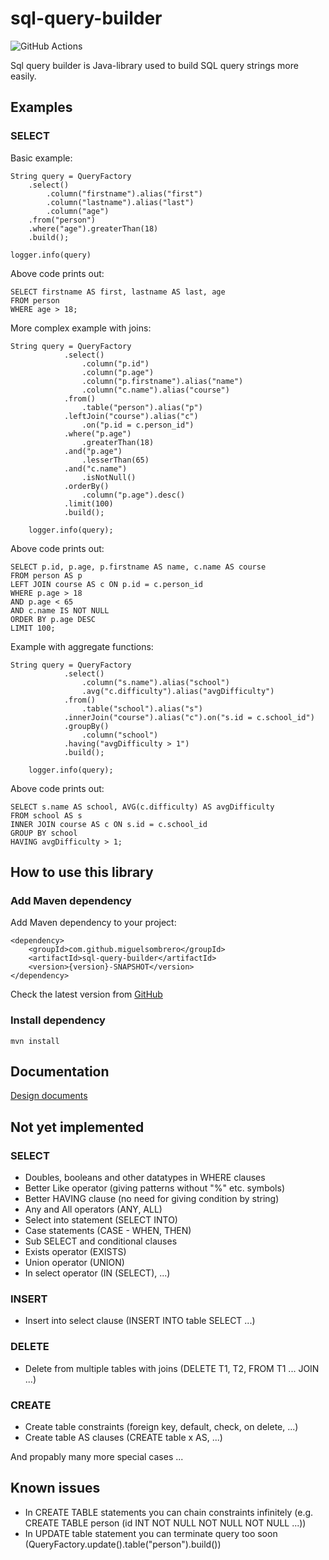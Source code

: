 # sql-query-builder

![GitHub Actions](https://github.com/MiguelSombrero/sql-query-builder/workflows/Java%20CI%20with%20Maven/badge.svg)

Sql query builder is Java-library used to build SQL query strings more easily.

## Examples

### SELECT

Basic example:

    String query = QueryFactory
        .select()
            .column("firstname").alias("first")
            .column("lastname").alias("last")
            .column("age")
        .from("person")
        .where("age").greaterThan(18)
        .build();

    logger.info(query)
    
Above code prints out:

    SELECT firstname AS first, lastname AS last, age
    FROM person
    WHERE age > 18;

More complex example with joins:

    String query = QueryFactory
                .select()
                    .column("p.id")
                    .column("p.age")
                    .column("p.firstname").alias("name")
                    .column("c.name").alias("course")
                .from()
                    .table("person").alias("p")
                .leftJoin("course").alias("c")
                    .on("p.id = c.person_id")
                .where("p.age")
                    .greaterThan(18)
                .and("p.age")
                    .lesserThan(65)
                .and("c.name")
                    .isNotNull()
                .orderBy()
                    .column("p.age").desc()
                .limit(100)
                .build();

        logger.info(query);

Above code prints out:

    SELECT p.id, p.age, p.firstname AS name, c.name AS course
    FROM person AS p
    LEFT JOIN course AS c ON p.id = c.person_id
    WHERE p.age > 18
    AND p.age < 65
    AND c.name IS NOT NULL
    ORDER BY p.age DESC
    LIMIT 100;

Example with aggregate functions:

    String query = QueryFactory
                .select()
                    .column("s.name").alias("school")
                    .avg("c.difficulty").alias("avgDifficulty")
                .from()
                    .table("school").alias("s")
                .innerJoin("course").alias("c").on("s.id = c.school_id")
                .groupBy()
                    .column("school")
                .having("avgDifficulty > 1")
                .build();

        logger.info(query);

Above code prints out:

    SELECT s.name AS school, AVG(c.difficulty) AS avgDifficulty
    FROM school AS s
    INNER JOIN course AS c ON s.id = c.school_id
    GROUP BY school
    HAVING avgDifficulty > 1;

## How to use this library

### Add Maven dependency

Add Maven dependency to your project:

    <dependency>
        <groupId>com.github.miguelsombrero</groupId>
        <artifactId>sql-query-builder</artifactId>
        <version>{version}-SNAPSHOT</version>
    </dependency>

Check the latest version from [GitHub](https://github.com/MiguelSombrero/sql-query-builder) 

### Install dependency 

    mvn install

## Documentation

[Design documents](https://github.com/MiguelSombrero/sql-query-builder/tree/develop/docs/design.md)

## Not yet implemented

### SELECT
- Doubles, booleans and other datatypes in WHERE clauses
- Better Like operator (giving patterns without "%" etc. symbols)
- Better HAVING clause (no need for giving condition by string)
- Any and All operators (ANY, ALL)
- Select into statement (SELECT INTO)
- Case statements (CASE - WHEN, THEN)
- Sub SELECT and conditional clauses
- Exists operator (EXISTS)
- Union operator (UNION)
- In select operator (IN (SELECT), ...)

### INSERT
- Insert into select clause (INSERT INTO table SELECT ...)

### DELETE
- Delete from multiple tables with joins (DELETE T1, T2, FROM T1 ... JOIN ...)

### CREATE
- Create table constraints (foreign key, default, check, on delete, ...)
- Create table AS clauses (CREATE table x AS, ...)

And propably many more special cases ...

## Known issues

- In CREATE TABLE statements you can chain constraints infinitely (e.g. CREATE TABLE person (id INT NOT NULL NOT NULL NOT NULL ...))
- In UPDATE table statement you can terminate query too soon (QueryFactory.update().table("person").build())
